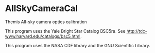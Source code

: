 # AllSkyCameraCal
 Themis All-sky camera optics calibration

 This program uses the Yale Bright Star Catalog BSC5ra. See http://tdc-www.harvard.edu/catalogs/bsc5.html.

 This program uses the NASA CDF library and the GNU Scientific Library.
